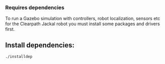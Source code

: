 ### Requires dependencies

To run a Gazebo simulation with controllers, robot localization, sensors etc for the Clearpath Jackal robot you must install some packages and drivers first.

## Install dependencies:

    ./installdep

